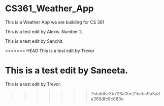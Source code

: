 # CS361_Weather_App
This is a Weather App we are building for CS 361

This is a test edit by Alexis. Number 2.

This is a test edit by Sanchit.

<<<<<<< HEAD
This is a test edit by Trevor

This is a test edit by Saneeta.
=======
This is a test edit by Trevor.
>>>>>>> 7bbddbc3b726a0be21bebc9a3ada369dfc8c883e
